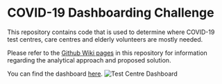 # COVID-19 Dashboarding Challenge
This repository contains code that is used to determine where COVID-19 test centres, care centres and elderly volunteers are mostly needed.

Please refer to the [Github Wiki pages](https://github.com/JannoMostert/covid-19-dashboarding-challenge/wiki) in this repository for information regarding the analytical approach and proposed solution.

You can find the dashboard [here](https://public.tableau.com/app/profile/janno4924/viz/Covid19ChallengeDashboard/TestCentreDashboard?publish=yes).
![Test Centre Dashboard](https://github.com/JannoMostert/covid-19-dashboarding-challenge/assets/57058488/1d22937d-70c9-44d8-b8ca-068dc8f5c9b3)
